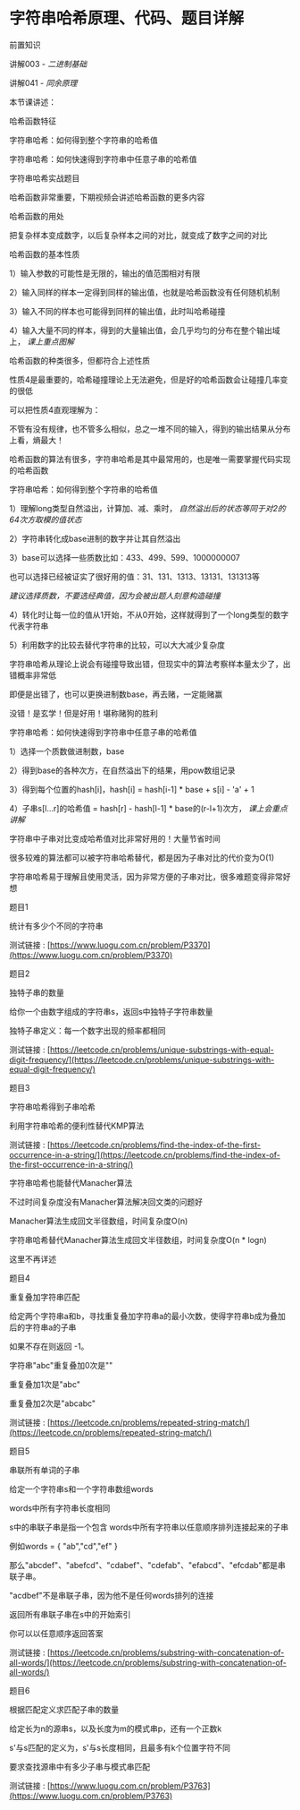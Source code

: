 # 字符串哈希原理、代码、题目详解

前置知识

讲解003 -  _二进制基础_

讲解041 -  _同余原理_

本节课讲述：

哈希函数特征

字符串哈希：如何得到整个字符串的哈希值

字符串哈希：如何快速得到字符串中任意子串的哈希值

字符串哈希实战题目

哈希函数非常重要，下期视频会讲述哈希函数的更多内容

哈希函数的用处

把复杂样本变成数字，以后复杂样本之间的对比，就变成了数字之间的对比

哈希函数的基本性质

1）输入参数的可能性是无限的，输出的值范围相对有限

2）输入同样的样本一定得到同样的输出值，也就是哈希函数没有任何随机机制

3）输入不同的样本也可能得到同样的输出值，此时叫哈希碰撞

4）输入大量不同的样本，得到的大量输出值，会几乎均匀的分布在整个输出域上， _课上重点图解_

哈希函数的种类很多，但都符合上述性质

性质4是最重要的，哈希碰撞理论上无法避免，但是好的哈希函数会让碰撞几率变的很低

可以把性质4直观理解为：

不管有没有规律，也不管多么相似，总之一堆不同的输入，得到的输出结果从分布上看，熵最大！

哈希函数的算法有很多，字符串哈希是其中最常用的，也是唯一需要掌握代码实现的哈希函数

字符串哈希：如何得到整个字符串的哈希值

1）理解long类型自然溢出，计算加、减、乘时， _自然溢出后的状态等同于对2的64次方取模的值状态_

2）字符串转化成base进制的数字并让其自然溢出

3）base可以选择一些质数比如：433、499、599、1000000007

也可以选择已经被证实了很好用的值：31、131、1313、13131、131313等

_建议选择质数，不要选经典值，因为会被出题人刻意构造碰撞_

4）转化时让每一位的值从1开始，不从0开始，这样就得到了一个long类型的数字代表字符串

5）利用数字的比较去替代字符串的比较，可以大大减少复杂度

字符串哈希从理论上说会有碰撞导致出错，但现实中的算法考察样本量太少了，出错概率非常低

即便是出错了，也可以更换进制数base，再去赌，一定能赌赢

没错！是玄学！但是好用！堪称赌狗的胜利

字符串哈希：如何快速得到字符串中任意子串的哈希值

1）选择一个质数做进制数，base

2）得到base的各种次方，在自然溢出下的结果，用pow数组记录

3）得到每个位置的hash[i]，hash[i] = hash[i-1] * base + s[i] - 'a' + 1

4）子串s[l...r]的哈希值 = hash[r] - hash[l-1] * base的(r-l+1)次方， _课上会重点讲解_

字符串中子串对比变成哈希值对比非常好用的！大量节省时间

很多较难的算法都可以被字符串哈希替代，都是因为子串对比的代价变为O(1)

字符串哈希易于理解且使用灵活，因为非常方便的子串对比，很多难题变得非常好想

题目1

统计有多少个不同的字符串

测试链接 : [https://www.luogu.com.cn/problem/P3370](https://www.luogu.com.cn/problem/P3370)

题目2

独特子串的数量

给你一个由数字组成的字符串s，返回s中独特子字符串数量

独特子串定义：每一个数字出现的频率都相同

测试链接 : [https://leetcode.cn/problems/unique-substrings-with-equal-digit-frequency/](https://leetcode.cn/problems/unique-substrings-with-equal-digit-frequency/)

题目3

字符串哈希得到子串哈希

利用字符串哈希的便利性替代KMP算法

测试链接 : [https://leetcode.cn/problems/find-the-index-of-the-first-occurrence-in-a-string/](https://leetcode.cn/problems/find-the-index-of-the-first-occurrence-in-a-string/)

字符串哈希也能替代Manacher算法

不过时间复杂度没有Manacher算法解决回文类的问题好

Manacher算法生成回文半径数组，时间复杂度O(n)

字符串哈希替代Manacher算法生成回文半径数组，时间复杂度O(n * logn)

这里不再详述

题目4

重复叠加字符串匹配

给定两个字符串a和b，寻找重复叠加字符串a的最小次数，使得字符串b成为叠加后的字符串a的子串

如果不存在则返回 -1。

字符串"abc"重复叠加0次是""

重复叠加1次是"abc"

重复叠加2次是"abcabc"

测试链接 : [https://leetcode.cn/problems/repeated-string-match/](https://leetcode.cn/problems/repeated-string-match/)

题目5

串联所有单词的子串

给定一个字符串s和一个字符串数组words

words中所有字符串长度相同

s中的串联子串是指一个包含 words中所有字符串以任意顺序排列连接起来的子串

例如words = { "ab","cd","ef" }

那么"abcdef"、"abefcd"、"cdabef"、"cdefab"、"efabcd"、"efcdab"都是串联子串。

"acdbef"不是串联子串，因为他不是任何words排列的连接

返回所有串联子串在s中的开始索引

你可以以任意顺序返回答案

测试链接 : [https://leetcode.cn/problems/substring-with-concatenation-of-all-words/](https://leetcode.cn/problems/substring-with-concatenation-of-all-words/)

题目6

根据匹配定义求匹配子串的数量

给定长为n的源串s，以及长度为m的模式串p，还有一个正数k

s'与s匹配的定义为，s'与s长度相同，且最多有k个位置字符不同

要求查找源串中有多少子串与模式串匹配

测试链接 : [https://www.luogu.com.cn/problem/P3763](https://www.luogu.com.cn/problem/P3763)

